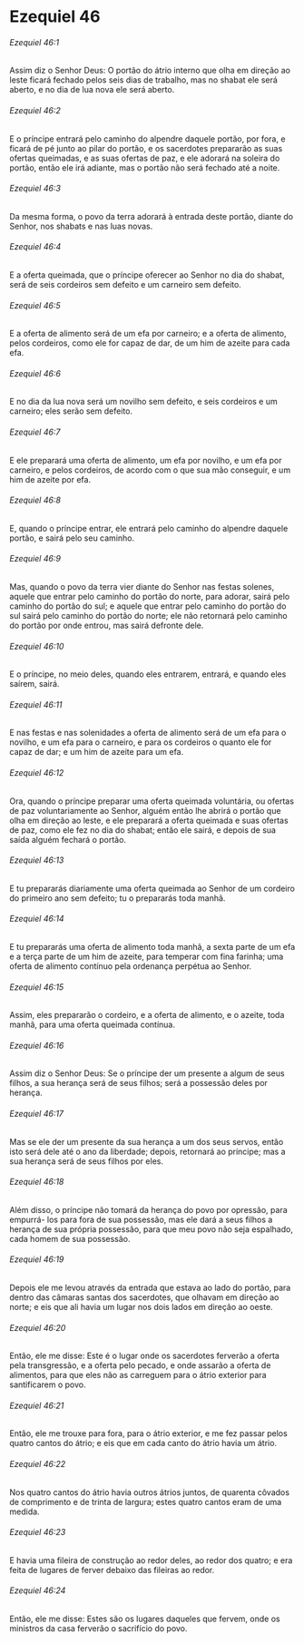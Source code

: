 # Ezequiel 46

###### Ezequiel 46:1

Assim diz o Senhor Deus: O portão do átrio interno que olha em direção ao leste ficará fechado pelos seis dias de trabalho, mas no shabat ele será aberto, e no dia de lua nova ele será aberto.

###### Ezequiel 46:2

E o príncipe entrará pelo caminho do alpendre daquele portão, por fora, e ficará de pé junto ao pilar do portão, e os sacerdotes prepararão as suas ofertas queimadas, e as suas ofertas de paz, e ele adorará na soleira do portão, então ele irá adiante, mas o portão não será fechado até a noite.

###### Ezequiel 46:3

Da mesma forma, o povo da terra adorará à entrada deste portão, diante do Senhor, nos shabats e nas luas novas.

###### Ezequiel 46:4

E a oferta queimada, que o príncipe oferecer ao Senhor no dia do shabat, será de seis cordeiros sem defeito e um carneiro sem defeito.

###### Ezequiel 46:5

E a oferta de alimento será de um efa por carneiro; e a oferta de alimento, pelos cordeiros, como ele for capaz de dar, de um him de azeite para cada efa.

###### Ezequiel 46:6

E no dia da lua nova será um novilho sem defeito, e seis cordeiros e um carneiro; eles serão sem defeito.

###### Ezequiel 46:7

E ele preparará uma oferta de alimento, um efa por novilho, e um efa por carneiro, e pelos cordeiros, de acordo com o que sua mão conseguir, e um him de azeite por efa.

###### Ezequiel 46:8

E, quando o príncipe entrar, ele entrará pelo caminho do alpendre daquele portão, e sairá pelo seu caminho.

###### Ezequiel 46:9

Mas, quando o povo da terra vier diante do Senhor nas festas solenes, aquele que entrar pelo caminho do portão do norte, para adorar, sairá pelo caminho do portão do sul; e aquele que entrar pelo caminho do portão do sul sairá pelo caminho do portão do norte; ele não retornará pelo caminho do portão por onde entrou, mas sairá defronte dele.

###### Ezequiel 46:10

E o príncipe, no meio deles, quando eles entrarem, entrará, e quando eles saírem, sairá.

###### Ezequiel 46:11

E nas festas e nas solenidades a oferta de alimento será de um efa para o novilho, e um efa para o carneiro, e para os cordeiros o quanto ele for capaz de dar; e um him de azeite para um efa.

###### Ezequiel 46:12

Ora, quando o príncipe preparar uma oferta queimada voluntária, ou ofertas de paz voluntariamente ao Senhor, alguém então lhe abrirá o portão que olha em direção ao leste, e ele preparará a oferta queimada e suas ofertas de paz, como ele fez no dia do shabat; então ele sairá, e depois de sua saída alguém fechará o portão.

###### Ezequiel 46:13

E tu prepararás diariamente uma oferta queimada ao Senhor de um cordeiro do primeiro ano sem defeito; tu o prepararás toda manhã.

###### Ezequiel 46:14

E tu prepararás uma oferta de alimento toda manhã, a sexta parte de um efa e a terça parte de um him de azeite, para temperar com fina farinha; uma oferta de alimento contínuo pela ordenança perpétua ao Senhor.

###### Ezequiel 46:15

Assim, eles prepararão o cordeiro, e a oferta de alimento, e o azeite, toda manhã, para uma oferta queimada contínua.

###### Ezequiel 46:16

Assim diz o Senhor Deus: Se o príncipe der um presente a algum de seus filhos, a sua herança será de seus filhos; será a possessão deles por herança.

###### Ezequiel 46:17

Mas se ele der um presente da sua herança a um dos seus servos, então isto será dele até o ano da liberdade; depois, retornará ao príncipe; mas a sua herança será de seus filhos por eles.

###### Ezequiel 46:18

Além disso, o príncipe não tomará da herança do povo por opressão, para empurrá- los para fora de sua possessão, mas ele dará a seus filhos a herança de sua própria possessão, para que meu povo não seja espalhado, cada homem de sua possessão.

###### Ezequiel 46:19

Depois ele me levou através da entrada que estava ao lado do portão, para dentro das câmaras santas dos sacerdotes, que olhavam em direção ao norte; e eis que ali havia um lugar nos dois lados em direção ao oeste.

###### Ezequiel 46:20

Então, ele me disse: Este é o lugar onde os sacerdotes ferverão a oferta pela transgressão, e a oferta pelo pecado, e onde assarão a oferta de alimentos, para que eles não as carreguem para o átrio exterior para santificarem o povo.

###### Ezequiel 46:21

Então, ele me trouxe para fora, para o átrio exterior, e me fez passar pelos quatro cantos do átrio; e eis que em cada canto do átrio havia um átrio.

###### Ezequiel 46:22

Nos quatro cantos do átrio havia outros átrios juntos, de quarenta côvados de comprimento e de trinta de largura; estes quatro cantos eram de uma medida.

###### Ezequiel 46:23

E havia uma fileira de construção ao redor deles, ao redor dos quatro; e era feita de lugares de ferver debaixo das fileiras ao redor.

###### Ezequiel 46:24

Então, ele me disse: Estes são os lugares daqueles que fervem, onde os ministros da casa ferverão o sacrifício do povo.

